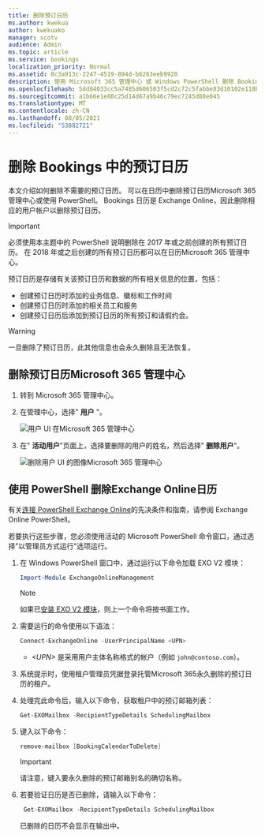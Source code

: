 ```yaml
---
title: 删除预订日历
ms.author: kwekua
author: kwekuako
manager: scotv
audience: Admin
ms.topic: article
ms.service: bookings
localization_priority: Normal
ms.assetid: 8c3a913c-2247-4519-894d-b6263eeb9920
description: 使用 Microsoft 365 管理中心 或 Windows PowerShell 删除 Bookings 日历。
ms.openlocfilehash: 5dd04033cc5a7485d606503f5cd2c72c5fabbe83d10102e118b0ef1451ec136e
ms.sourcegitcommit: a1b66e1e80c25d14d67a9b46c79ec7245d88e045
ms.translationtype: MT
ms.contentlocale: zh-CN
ms.lasthandoff: 08/05/2021
ms.locfileid: "53882721"
---
```

# <a name="delete-a-booking-calendar-in-bookings"></a>删除 Bookings 中的预订日历

本文介绍如何删除不需要的预订日历。 可以在日历中删除预订日历Microsoft 365 管理中心或使用 PowerShell。 Bookings 日历是 Exchange Online，因此删除相应的用户帐户以删除预订日历。

> [!IMPORTANT]
> 必须使用本主题中的 PowerShell 说明删除在 2017 年或之前创建的所有预订日历。 在 2018 年或之后创建的所有预订日历都可以在日历Microsoft 365 管理中心。

预订日历是存储有关该预订日历和数据的所有相关信息的位置，包括：

- 创建预订日历时添加的业务信息、徽标和工作时间
- 创建预订日历时添加的相关员工和服务
- 创建预订日历后添加到预订日历的所有预订和请假约会。

> [!WARNING]
> 一旦删除了预订日历，此其他信息也会永久删除且无法恢复。

## <a name="delete-a-booking-calendar-in-the-microsoft-365-admin-center"></a>删除预订日历Microsoft 365 管理中心

1. 转到 Microsoft 365 管理中心。

1. 在管理中心，选择" **用户** "。

   ![用户 UI 在Microsoft 365 管理中心](../media/bookings-admin-center-users.png)

1. 在" **活动用户**"页面上，选择要删除的用户的姓名，然后选择" **删除用户**"。

   ![删除用户 UI 的图像Microsoft 365 管理中心](../media/bookings-delete-user.png)

## <a name="delete-a-booking-calendar-using-exchange-online-powershell"></a>使用 PowerShell 删除Exchange Online日历

有关[连接 PowerShell Exchange Online](/powershell/exchange/exchange-online-powershell-v2)的先决条件和指南，请参阅 Exchange Online PowerShell。

若要执行这些步骤，您必须使用活动的 Microsoft PowerShell 命令窗口，通过选择"以管理员方式运行"选项运行。

1. 在 Windows PowerShell 窗口中，通过运行以下命令加载 EXO V2 模块：

   ```powershell
   Import-Module ExchangeOnlineManagement
   ```

   > [!NOTE]
   > 如果已[安装 EXO V2 模块](/powershell/exchange/exchange-online-powershell-v2#install-and-maintain-the-exo-v2-module)，则上一个命令将按书面工作。
   
2. 需要运行的命令使用以下语法：

   ```powershell
   Connect-ExchangeOnline -UserPrincipalName <UPN> 
   ```

   - _\<UPN\>_ 是采用用户主体名称格式的帐户（例如 `john@contoso.com`）。

3. 系统提示时，使用租户管理员凭据登录托管Microsoft 365永久删除的预订日历的租户。

4. 处理完此命令后，输入以下命令，获取租户中的预订邮箱列表：

   ```powershell
   Get-EXOMailbox -RecipientTypeDetails SchedulingMailbox
   ```

5. 键入以下命令：

   ```powershell
   remove-mailbox [BookingCalendarToDelete]
   ```

   > [!IMPORTANT]
   > 请注意，键入要永久删除的预订邮箱别名的确切名称。

6. 若要验证日历是否已删除，请输入以下命令：

   ```powershell
    Get-EXOMailbox -RecipientTypeDetails SchedulingMailbox
   ```

   已删除的日历不会显示在输出中。
